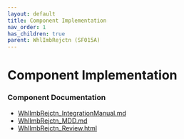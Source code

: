 ```yaml
---
layout: default
title: Component Implementation
nav_order: 1
has_children: true
parent: WhlImbRejctn (SF015A)
---
```

# Component Implementation
### Component Documentation

- [WhlImbRejctn_IntegrationManual.md](doc/WhlImbRejctn_IntegrationManual.md)
- [WhlImbRejctn_MDD.md](doc/WhlImbRejctn_MDD.md)
- [WhlImbRejctn_Review.html](doc/WhlImbRejctn_Review.html)

